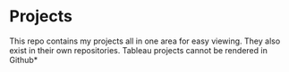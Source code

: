 # Projects

This repo contains my projects all in one area for easy viewing. They also exist in their own repositories.
Tableau projects cannot be rendered in Github*
